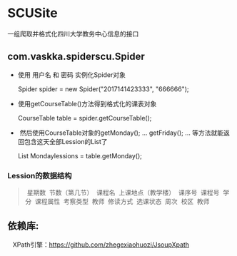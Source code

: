 # SCUSite
一组爬取并格式化四川大学教务中心信息的接口

## com.vaskka.spiderscu.Spider
*  使用 用户名 和 密码 实例化Spider对象

    Spider spider = new Spider("2017141423333", "666666");
    
*  使用getCourseTable()方法得到格式化的课表对象

    CourseTable table = spider.getCourseTable();

*  然后使用CourseTable对象的getMonday(); ... getFriday(); ... 等方法就能返回包含这天全部Lession的List了

    List<Lession> Mondaylessions = table.getMonday();
  
### Lession的数据结构
>  星期数
>  节数（第几节）
>  课程名
>  上课地点（教学楼）
>  课序号
>  课程号
>  学分
>  课程属性
>  考察类型
>  教师
>  修读方式
>  选课状态
>  周次
>  校区
>  教师

## 依赖库:
    XPath引擎：https://github.com/zhegexiaohuozi/JsoupXpath
    
